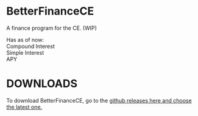 # BetterFinanceCE
A finance program for the CE. (WIP)

Has as of now: <br>
Compound Interest
<br>
Simple Interest
<br>
APY
<br>

# DOWNLOADS

To download BetterFinanceCE, go to the [github releases here and choose the latest one.](https://github.com/BigHummus69/BetterFinanceCE/releases)
